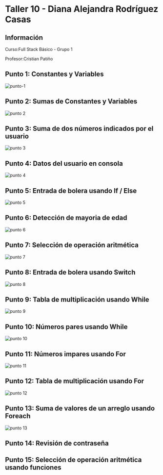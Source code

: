<h1>Taller 10 - Diana Alejandra Rodríguez Casas</h1>

<h2>Información</h2>
<p>Curso:Full Stack Básico -  Grupo 1</p>
<p>Profesor:Cristian Patiño</p>

<h2>Punto 1: Constantes y Variables</h2>
<img src="./public/images/punto-1.png" alt="punto-1">

<h2>Punto 2: Sumas de Constantes y Variables</h2>
<img src="./public/images/punto-2.png" alt="punto 2">

<h2>Punto 3: Suma de dos números indicados por el usuario</h2>
<img src="./public/images/punto-3.png" alt="punto 3">

<h2>Punto 4: Datos del usuario en consola</h2>
<img src="./public/images/punto-4.png" alt="punto 4">

<h2>Punto 5: Entrada de bolera usando If / Else</h2>
<img src="./public/images/punto-5.png" alt="punto 5">

<h2>Punto 6: Detección de mayoria de edad</h2>
<img src="./public/images/punto-6.png" alt="punto 6">

<h2>Punto 7: Selección de operación aritmética</h2>
<img src="./public/images/punto-7.png" alt="punto 7">

<h2>Punto 8: Entrada de bolera usando Switch</h2>
<img src="./public/images/punto-8.png" alt="punto 8">

<h2>Punto 9: Tabla de multiplicación usando While</h2>
<img src="./public/images/punto-9.png" alt="punto 9">

<h2>Punto 10: Números pares usando While</h2>
<img src="./public/images/punto-10.png" alt="punto 10">

<h2>Punto 11: Números impares usando For</h2>
<img src="./public/images/punto-11.png" alt="punto 11">

<h2>Punto 12: Tabla de multiplicación usando For</h2>
<img src="./public/images/punto-12.png" alt="punto 12">

<h2>Punto 13: Suma de valores de un arreglo usando Foreach</h2>
<img src="./public/images/PUNTO-13.png" alt="punto 13">

<h2>Punto 14: Revisión de contraseña</h2>

<h2>Punto 15: Selección de operación aritmética usando funciones</h2>
